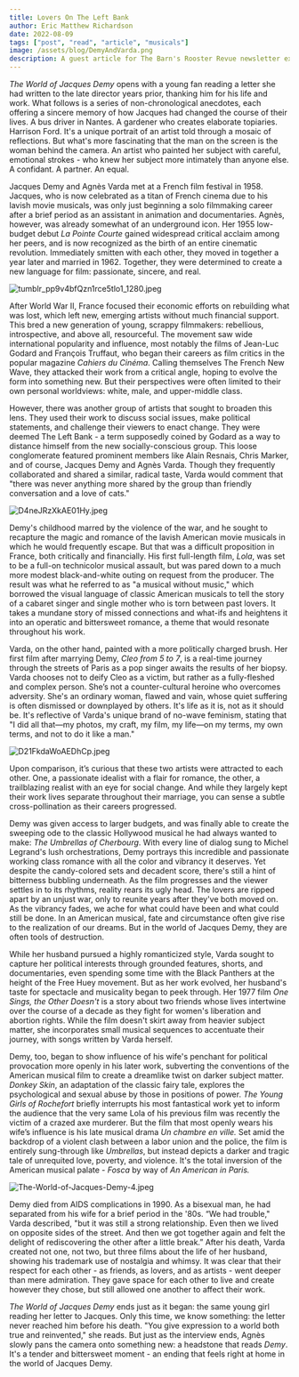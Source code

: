 ```yaml
---
title: Lovers On The Left Bank
author: Eric Matthew Richardson
date: 2022-08-09
tags: ["post", "read", "article", "musicals"]
image: /assets/blog/DemyAndVarda.png
description: A guest article for The Barn's Rooster Revue newsletter exploring the partnership of Jacques Demy and Agnès Varda - the power couple behind so many French movie musicals - and the influence they had on each other's work.
---
```


*The World of Jacques Demy* opens with a young fan reading a letter she had written to the late director years prior, thanking him for his life and work. What follows is a series of non-chronological anecdotes, each offering a sincere memory of how Jacques had changed the course of their lives. A bus driver in Nantes. A gardener who creates elaborate topiaries. Harrison Ford. It's a unique portrait of an artist told through a mosaic of reflections. But what's more fascinating that the man on the screen is the woman behind the camera. An artist who painted her subject with careful, emotional strokes - who knew her subject more intimately than anyone else. A confidant. A partner. An equal.

Jacques Demy and Agnès Varda met at a French film festival in 1958. Jacques, who is now celebrated as a titan of French cinema due to his lavish movie musicals, was only just beginning a solo filmmaking career after a brief period as an assistant in animation and documentaries. Agnès, however, was already somewhat of an underground icon. Her 1955 low-budget debut *La Pointe Courte* gained widespread critical acclaim among her peers, and is now recognized as the birth of an entire cinematic revolution. Immediately smitten with each other, they moved in together a year later and married in 1962. Together, they were determined to create a new language for film: passionate, sincere, and real.

![tumblr_pp9v4bfQzn1rce5tlo1_1280.jpeg](https://64.media.tumblr.com/4b61cd1548565b502a17c1be6f0ddc14/tumblr_pp9v4bfQzn1rce5tlo1_1280.jpg)

After World War II, France focused their economic efforts on rebuilding what was lost, which left new, emerging artists without much financial support. This bred a new generation of young, scrappy filmmakers: rebellious, introspective, and above all, resourceful. The movement saw wide international popularity and influence, most notably the films of Jean-Luc Godard and François Truffaut, who began their careers as film critics in the popular magazine *Cahiers du Cinéma*. Calling themselves The French New Wave, they attacked their work from a critical angle, hoping to evolve the form into something new. But their perspectives were often limited to their own personal worldviews: white, male, and upper-middle class.

However, there was another group of artists that sought to broaden this lens. They used their work to discuss social issues, make political statements, and challenge their viewers to enact change. They were deemed The Left Bank - a term supposedly coined by Godard as a way to distance himself from the new socially-conscious group. This loose conglomerate featured prominent members like Alain Resnais, Chris Marker, and of course, Jacques Demy and Agnès Varda. Though they frequently collaborated and shared a similar, radical taste, Varda would comment that "there was never anything more shared by the group than friendly conversation and a love of cats."

![D4neJRzXkAE01Hy.jpeg](https://pbs.twimg.com/media/D4neJRzXkAE01Hy.jpg?format=jpg&name=orig)

Demy's childhood marred by the violence of the war, and he sought to recapture the magic and romance of the lavish American movie musicals in which he would frequently escape. But that was a difficult proposition in France, both critically and financially. His first full-length film, *Lola*, was set to be a full-on technicolor musical assault, but was pared down to a much more modest black-and-white outing on request from the producer. The result was what he referred to as "a musical without music," which borrowed the visual language of classic American musicals to tell the story of a cabaret singer and single mother who is torn between past lovers. It takes a mundane story of missed connections and what-ifs and heightens it into an operatic and bittersweet romance, a theme that would resonate throughout his work.

Varda, on the other hand, painted with a more politically charged brush. Her first film after marrying Demy, *Cleo from 5 to 7*, is a real-time journey through the streets of Paris as a pop singer awaits the results of her biopsy. Varda chooses not to deify Cleo as a victim, but rather as a fully-fleshed and complex person. She’s not a counter-cultural heroine who overcomes adversity. She's an ordinary woman, flawed and vain, whose quiet suffering is often dismissed or downplayed by others. It's life as it is, not as it should be. It's reflective of Varda's unique brand of no-wave feminism, stating that "I did all that—my photos, my craft, my film, my life—on my terms, my own terms, and not to do it like a man."

![D21FkdaWoAEDhCp.jpeg](https://filmdaze.net/wp-content/uploads/2019/07/D21FkdaWoAEDhCp.jpg)

Upon comparison, it’s curious that these two artists were attracted to each other. One, a passionate idealist with a flair for romance, the other, a trailblazing realist with an eye for social change. And while they largely kept their work lives separate throughout their marriage, you can sense a subtle cross-pollination as their careers progressed.

Demy was given access to larger budgets, and was finally able to create the sweeping ode to the classic Hollywood musical he had always wanted to make: *The Umbrellas of Cherbourg*. With every line of dialog sung to Michel Legrand's lush orchestrations, Demy portrays this incredible and passionate working class romance with all the color and vibrancy it deserves. Yet despite the candy-colored sets and decadent score, there's still a hint of bitterness bubbling underneath. As the film progresses and the viewer settles in to its rhythms, reality rears its ugly head. The lovers are ripped apart by an unjust war, only to reunite years after they've both moved on. As the vibrancy fades, we ache for what could have been and what could still be done. In an American musical, fate and circumstance often give rise to the realization of our dreams. But in the world of Jacques Demy, they are often tools of destruction.

While her husband pursued a highly romanticized style, Varda sought to capture her political interests through grounded features, shorts, and documentaries, even spending some time with the Black Panthers at the height of the Free Huey movement. But as her work evolved, her husband's taste for spectacle and musicality began to peek through. Her 1977 film *One Sings, the Other Doesn't* is a story about two friends whose lives intertwine over the course of a decade as they fight for women's liberation and abortion rights. While the film doesn't skirt away from heavier subject matter, she incorporates small musical sequences to accentuate their journey, with songs written by Varda herself.

Demy, too, began to show influence of his wife's penchant for political provocation more openly in his later work, subverting the conventions of the American musical film to create a dreamlike twist on darker subject matter. *Donkey Skin*, an adaptation of the classic fairy tale, explores the psychological and sexual abuse by those in positions of power. *The Young Girls of Rochefort* briefly interrupts his most fantastical work yet to inform the audience that the very same Lola of his previous film was recently the victim of a crazed axe murderer.  But the film that most openly wears his wife’s influence is his late musical drama *Un chambre en ville.* Set amid the backdrop of a violent clash between a labor union and the police, the film is entirely sung-through like *Umbrellas*, but instead depicts a darker and tragic tale of unrequited love, poverty, and violence. It's the total inversion of the American musical palate - *Fosca* by way of *An American in Paris.*

![The-World-of-Jacques-Demy-4.jpeg](https://www.filmlinc.org/wp-content/uploads/2019/11/The-World-of-Jacques-Demy-4.jpg)

Demy died from AIDS complications in 1990. As a bisexual man, he had separated from his wife for a brief period in the '80s. “We had trouble," Varda described, "but it was still a strong relationship. Even then we lived on opposite sides of the street. And then we got together again and felt the delight of rediscovering the other after a little break.” After his death, Varda created not one, not two, but three films about the life of her husband, showing his trademark use of nostalgia and whimsy.  It was clear that their respect for each other - as friends, as lovers, and as artists - went deeper than mere admiration. They gave space for each other to live and create however they chose, but still allowed one another to affect their work.

*The World of Jacques Demy* ends just as it began: the same young girl reading her letter to Jacques. Only this time, we know something: the letter never reached him before his death. "You give expression to a world both true and reinvented," she reads. But just as the interview ends, Agnès slowly pans the camera onto something new: a headstone that reads *Demy*. It's a tender and bittersweet moment - an ending that feels right at home in the world of Jacques Demy.

